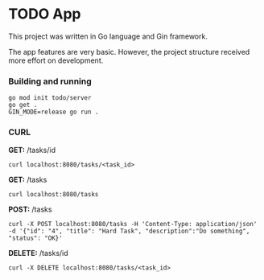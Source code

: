 # TODO App

This project was written in Go language and Gin framework.

The app features are very basic. However, the project structure received more effort on development.


### Building and running

```
go mod init todo/server
go get .
GIN_MODE=release go run .
```


### CURL


**GET:** /tasks/id
```
curl localhost:8080/tasks/<task_id>
```

**GET:** /tasks
```
curl localhost:8080/tasks
```

**POST:** /tasks
```
curl -X POST localhost:8080/tasks -H 'Content-Type: application/json'  -d '{"id": "4", "title": "Hard Task", "description":"Do something", "status": "OK}'
```

**DELETE:** /tasks/id
```
curl -X DELETE localhost:8080/tasks/<task_id>
```
